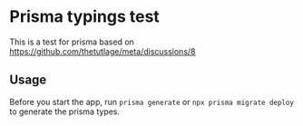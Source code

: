 # Prisma typings test

This is a test for prisma based on https://github.com/thetutlage/meta/discussions/8

## Usage

Before you start the app, run `prisma generate` or `npx prisma migrate deploy` to generate the prisma types.